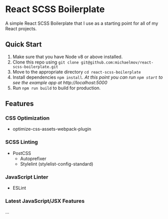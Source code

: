 # React SCSS Boilerplate
A simple React SCSS Boilerplate that I use as a starting point for all of my React projects.

## Quick Start
1. Make sure that you have Node v8 or above installed.
2. Clone this repo using `git clone git@github.com:michaelmov/react-scss-boilerplate.git`
3. Move to the appropriate directory `cd react-scss-boilerplate`
4. Install dependencies `npm install`. *At this point you can run `npm start` to see the example app at http://localhost:5000*
5. Run `npm run build` to build for production.


## Features
### CSS Optimization
- optimize-css-assets-webpack-plugin

### SCSS Linting
- PostCSS
    - Autoprefixer
    - Stylelint (stylelist-config-standard)

### JavaScript Linter
- ESLint

### Latest JavaScript/JSX Features
...

